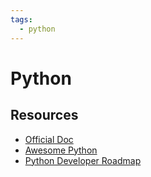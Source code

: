```yaml
---
tags:
  - python
---
```


# Python

## Resources

- [Official Doc](https://docs.python.org/)
- [Awesome Python](https://github.com/vinta/awesome-python)
- [Python Developer Roadmap](https://roadmap.sh/python)
